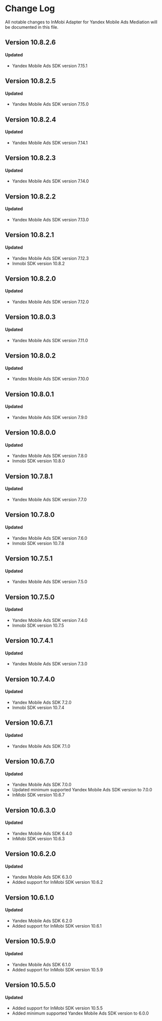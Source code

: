 # Change Log
All notable changes to InMobi Adapter for Yandex Mobile Ads Mediation will be documented in this file.

## Version 10.8.2.6

#### Updated
* Yandex Mobile Ads SDK version 7.15.1

## Version 10.8.2.5

#### Updated
* Yandex Mobile Ads SDK version 7.15.0

## Version 10.8.2.4

#### Updated
* Yandex Mobile Ads SDK version 7.14.1

## Version 10.8.2.3

#### Updated
* Yandex Mobile Ads SDK version 7.14.0

## Version 10.8.2.2

#### Updated
* Yandex Mobile Ads SDK version 7.13.0

## Version 10.8.2.1

#### Updated
* Yandex Mobile Ads SDK version 7.12.3
* Inmobi SDK version 10.8.2

## Version 10.8.2.0

#### Updated
* Yandex Mobile Ads SDK version 7.12.0

## Version 10.8.0.3

#### Updated
* Yandex Mobile Ads SDK version 7.11.0

## Version 10.8.0.2

#### Updated
* Yandex Mobile Ads SDK version 7.10.0

## Version 10.8.0.1

#### Updated
* Yandex Mobile Ads SDK version 7.9.0

## Version 10.8.0.0

#### Updated
* Yandex Mobile Ads SDK version 7.8.0
* Inmobi SDK version 10.8.0

## Version 10.7.8.1

#### Updated
* Yandex Mobile Ads SDK version 7.7.0

## Version 10.7.8.0

#### Updated
* Yandex Mobile Ads SDK version 7.6.0
* Inmobi SDK version 10.7.8

## Version 10.7.5.1

#### Updated
* Yandex Mobile Ads SDK version 7.5.0

## Version 10.7.5.0

#### Updated
* Yandex Mobile Ads SDK version 7.4.0
* Inmobi SDK version 10.7.5

## Version 10.7.4.1

#### Updated
* Yandex Mobile Ads SDK version 7.3.0

## Version 10.7.4.0

#### Updated
* Yandex Mobile Ads SDK 7.2.0
* Inmobi SDK version 10.7.4

## Version 10.6.7.1

#### Updated
* Yandex Mobile Ads SDK 7.1.0

## Version 10.6.7.0

#### Updated
* Yandex Mobile Ads SDK 7.0.0
* Updated minimum supported Yandex Mobile Ads SDK version to 7.0.0
* InMobi SDK version 10.6.7

## Version 10.6.3.0

#### Updated
* Yandex Mobile Ads SDK 6.4.0
* InMobi SDK version 10.6.3

## Version 10.6.2.0

#### Updated
* Yandex Mobile Ads SDK 6.3.0
* Added support for InMobi SDK version 10.6.2

## Version 10.6.1.0

#### Updated
* Yandex Mobile Ads SDK 6.2.0
* Added support for InMobi SDK version 10.6.1

## Version 10.5.9.0

#### Updated
* Yandex Mobile Ads SDK 6.1.0
* Added support for InMobi SDK version 10.5.9

## Version 10.5.5.0

#### Updated
* Added support for InMobi SDK version 10.5.5
* Added minimum supported Yandex Mobile Ads SDK version to 6.0.0
